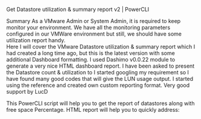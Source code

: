Get Datastore utilization & summary report v2 | PowerCLI

Summary 
As a VMware Admin or System Admin, it is required to keep monitor your environment. We have all the monitoring parameters configured in our VMWare environment but still, we should have some utilization report handy.  
Here I will cover the VMware Datastore utilization & summary report which I had created a long time ago, but this is the latest version with some additional Dashboard formatting. 
I used Dashimo v0.0.22  module to generate a very nice HTML dashboard report. 
I have been asked to present the Datastore count & utilization to I started googling my requirement so I have found many good codes that will give the LUN usage output. I started using the reference and created own custom reporting format. 
Very good support by LucD

This PowerCLI script will help you to get the report of datastores along with free space Percentage. 
HTML report will help you to quickly address:
